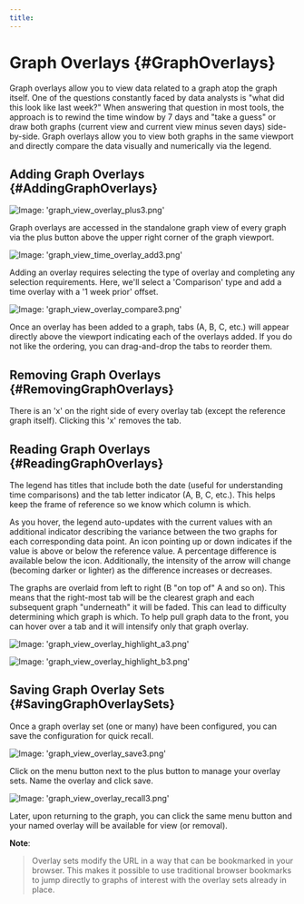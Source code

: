 ```yaml
---
title:
---
```


# Graph Overlays {#GraphOverlays}
Graph overlays allow you to view data related to a graph atop the graph itself.  One of the questions constantly faced by data analysts is "what did this look like last week?"  When answering that question in most tools, the approach is to rewind the time window by 7 days and "take a guess" or draw both graphs (current view and current view minus seven days) side-by-side. Graph overlays allow you to view both graphs in the same viewport and directly compare the data visually and numerically via the legend.


## Adding Graph Overlays {#AddingGraphOverlays}

![Image: 'graph_view_overlay_plus3.png'](/images/circonus/graph_view_overlay_plus3.png)

Graph overlays are accessed in the standalone graph view of every graph via the plus button above the upper right corner of the graph viewport.

![Image: 'graph_view_time_overlay_add3.png'](/images/circonus/graph_view_time_overlay_add3.png)

Adding an overlay requires selecting the type of overlay and completing any selection requirements.  Here, we'll select a 'Comparison' type and add a time overlay with a '1 week prior' offset.

![Image: 'graph_view_overlay_compare3.png'](/images/circonus/graph_view_overlay_compare3.png)

Once an overlay has been added to a graph, tabs (A, B, C, etc.) will appear directly above the viewport indicating each of the overlays added.  If you do not like the ordering, you can drag-and-drop the tabs to reorder them.


## Removing Graph Overlays {#RemovingGraphOverlays}

There is an 'x' on the right side of every overlay tab (except the reference graph itself).  Clicking this 'x' removes the tab.


## Reading Graph Overlays {#ReadingGraphOverlays}

The legend has titles that include both the date (useful for understanding time comparisons) and the tab letter indicator (A, B, C, etc.).  This helps keep the frame of reference so we know which column is which.

As you hover, the legend auto-updates with the current values with an additional indicator describing the variance between the two graphs for each corresponding data point. An icon pointing up or down indicates if the value is above or below the reference value. A percentage difference is available below the icon.  Additionally, the intensity of the arrow will change (becoming darker or lighter) as the difference increases or decreases.

The graphs are overlaid from left to right (B "on top of" A and so on).  This means that the right-most tab will be the clearest graph and each subsequent graph "underneath" it will be faded.  This can lead to difficulty determining which graph is which.  To help pull graph data to the front, you can hover over a tab and it will intensify only that graph overlay.

![Image: 'graph_view_overlay_highlight_a3.png'](/images/circonus/graph_view_overlay_highlight_a3.png)

![Image: 'graph_view_overlay_highlight_b3.png'](/images/circonus/graph_view_overlay_highlight_b3.png)


## Saving Graph Overlay Sets {#SavingGraphOverlaySets}

Once a graph overlay set (one or many) have been configured, you can save the configuration for quick recall.

![Image: 'graph_view_overlay_save3.png'](/images/circonus/graph_view_overlay_save3.png)

Click on the menu button next to the plus button to manage your overlay sets. Name the overlay and click save.

![Image: 'graph_view_overlay_recall3.png'](/images/circonus/graph_view_overlay_recall3.png)

Later, upon returning to the graph, you can click the same menu button and your named overlay will be available for view (or removal).

**Note**:
> Overlay sets modify the URL in a way that can be bookmarked in your browser.  This makes it possible to use traditional browser bookmarks to jump directly to graphs of interest with the overlay sets already in place.
